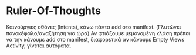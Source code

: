 # Ruler-Of-Thoughts


Καινούργιες οθόνες (Intents), κάνω πάντα add στο manifest. (Γλυτώνει πονοκέφαλο/αναζήτηση για ώρα)
Αν φτιάξουμε μεμονομένη κλάση πρέπει να την κάνουμε add στο manifest, διαφορετικά αν κάνουμε 
Empty Views Activity, γίνεται αυτόματα.
